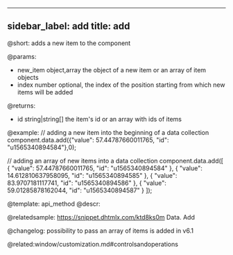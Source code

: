 
---
sidebar_label: add
title: add
---          

@short:
	adds a new item to the component

@params:
- new_item		object,array		the object of a new item or an array of item objects
- index			number 				optional, the index of the position starting from which new items will be added

@returns:
- id    string|string[]   the item's id or an array with ids of items

@example:
// adding a new item into the beginning of a data collection 
component.data.add({"value": 57.44787660011765, "id": "u1565340894584"},0);

// adding an array of new items into a data collection
component.data.add([
    {
        "value": 57.44787660011765,
        "id": "u1565340894584"
    },
    {
        "value": 14.612810637958095,
        "id": "u1565340894585"
    },
    {
        "value": 83.9707181117741,
        "id": "u1565340894586"
    },
    {
        "value": 59.01285878162044,
        "id": "u1565340894587"
    }
]);


@template:	api_method
@descr:

@relatedsample: https://snippet.dhtmlx.com/ktd8ks0m	Data. Add

@changelog:
possibility to pass an array of items is added in v6.1

@related:window/customization.md#controlsandoperations